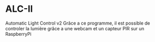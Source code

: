 # ALC-II
Automatic Light Control v2
Grâce a ce programme, il est possible de controler la lumière grâce a une webcam et un capteur PIR sur un RaspberryPi
